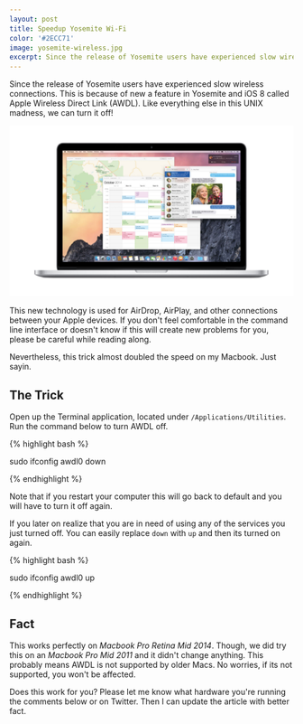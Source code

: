 ```yaml
---
layout: post
title: Speedup Yosemite Wi-Fi
color: '#2ECC71'
image: yosemite-wireless.jpg
excerpt: Since the release of Yosemite users have experienced slow wireless connections. This is because of new a feature in Yosemite and iOS 8 called Apple Wireless Direct Link (AWDL). Like everything else in this UNIX madness, we can turn it off!
---
```


Since the release of Yosemite users have experienced slow wireless connections. This is because of new a feature in Yosemite and iOS 8 called Apple Wireless Direct Link (AWDL). Like everything else in this UNIX madness, we can turn it off!

[<img src="/images/yosemite-wireless.jpg" alt="{{title}}">](/images/yosemite-wireless.jpg)

This new technology is used for AirDrop, AirPlay, and other connections between your Apple devices. If you don't feel comfortable in the command line interface or doesn't know if this will create new problems for you, please be careful while reading along. 

Nevertheless, this trick almost doubled the speed on my Macbook. Just sayin.

## The Trick
Open up the Terminal application, located under `/Applications/Utilities`. Run the command below to turn AWDL off.

{% highlight bash %}

sudo ifconfig awdl0 down

{% endhighlight %}

Note that if you restart your computer this will go back to default and you will have to turn it off again.

If you later on realize that you are in need of using any of the services you just turned off. You can easily replace `down` with `up` and then its turned on again.

{% highlight bash %}

sudo ifconfig awdl0 up

{% endhighlight %}

## Fact
This works perfectly on *Macbook Pro Retina Mid 2014*. Though, we did try this on an *Macbook Pro Mid 2011* and it didn't change anything. This probably means AWDL is not supported by older Macs. No worries, if its not supported, you won't be affected.

Does this work for you? Please let me know what hardware you're running the comments below or on Twitter. Then I can update the article with better fact.
